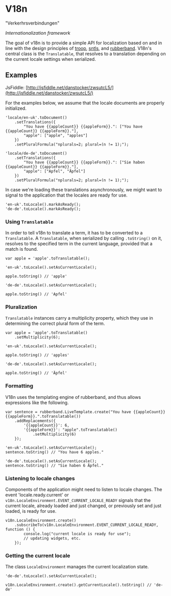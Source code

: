 V18n
====

"Verkerhrsverbindungen"

*Internationalization framework*

The goal of v18n is to provide a simple API for localization based on and in line with the design principles of [troop](https://github.com/danstocker/troop), [sntls](https://github.com/danstocker/sntls), and [rubberband](https://github.com/danstocker/rubberband). V18n's central class is the `Translatable`, that resolves to a translation depending on the current locale settings when serialized.

Examples
--------

JsFiddle: [http://jsfiddle.net/danstocker/zwsutcL5/](http://jsfiddle.net/danstocker/zwsutcL5/)

For the examples below, we assume that the locale documents are properly initialized.

    'locale/en-uk'.toDocument()
        .setTranslations({
            "You have {{appleCount}} {{appleForm}}.": ["You have {{appleCount}} {{appleForm}}."],
            "apple": ["apple", "apples"]
        })
        .setPluralFormula("nplurals=2; plural=(n != 1);");

    'locale/de-de'.toDocument()
        .setTranslations({
            "You have {{appleCount}} {{appleForm}}.": ["Sie haben {{appleCount}} {{appleForm}}."],
            "apple": ["Apfel", "Äpfel"]
        })
        .setPluralFormula("nplurals=2; plural=(n != 1);");

In case we're loading these translations asynchronously, we might want to signal to the application that the locales are ready for use.

    'en-uk'.toLocale().markAsReady();
    'de-de'.toLocale().markAsReady();

### Using `Translatable`

In order to tell v18n to translate a term, it has to be converted to a `Translatable`. A `Translatable`, when serialized by calling `.toString()` on it, resolves to the specified term in the current language, provided that a match is found.

    var apple = 'apple'.toTranslatable();

    'en-uk'.toLocale().setAsCurrentLocale();

    apple.toString() // 'apple'

    'de-de'.toLocale().setAsCurrentLocale();

    apple.toString() // 'Apfel'

### Pluralization

`Translatable` instances carry a multiplicity property, which they use in determining the correct plural form of the term.

    var apple = 'apple'.toTranslatable()
        .setMultiplicity(6);

    'en-uk'.toLocale().setAsCurrentLocale();

    apple.toString() // 'apples'

    'de-de'.toLocale().setAsCurrentLocale();

    apple.toString() // 'Äpfel'

### Formatting

V18n uses the templating engine of rubberband, and thus allows expressions like the following.

    var sentence = rubberband.LiveTemplate.create("You have {{appleCount}} {{appleForm}}.".toTranslatable())
        .addReplacements({
            '{{appleCount}}': 6,
            '{{appleForm}}': "apple".toTranslatable()
                .setMultiplicity(6)
        });

    'en-uk'.toLocale().setAsCurrentLocale();
    sentence.toString() // "You have 6 apples."

    'de-de'.toLocale().setAsCurrentLocale();
    sentence.toString() // "Sie haben 6 Äpfel."

### Listening to locale changes

Components of the application might need to listen to locale changes. The event 'locale.ready.current' or `v18n.LocaleEnvironment.EVENT_CURRENT_LOCALE_READY` signals that the current locale, already loaded and just changed, or previously set and just loaded, is ready for use.

    v18n.LocaleEnvironment.create()
        .subscribeTo(v18n.LocaleEnvironment.EVENT_CURRENT_LOCALE_READY, function () {
            console.log("current locale is ready for use");
            // updating widgets, etc.
        });

### Getting the current locale

The class `LocaleEnvironment` manages the current localization state.

    'de-de'.toLocale().setAsCurrentLocale();

    v18n.LocaleEnvironment.create().getCurrentLocale().toString() // 'de-de'

